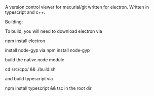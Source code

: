 A version control viewer for mecurial/git written for electron. Written in typescript and c++.


Building:

To build, you will need to download electron via

npm install electron

install node-gyp via
npm install node-gyp

build the native node module

cd src/cpp/ && ./build.sh

and build typescript via

npm install typescript && tsc in the root dir